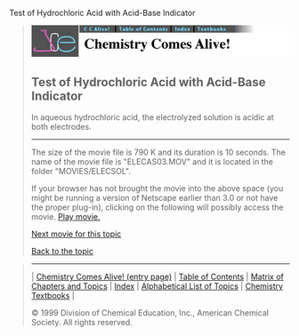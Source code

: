 





 Test of Hydrochloric Acid with Acid-Base Indicator
 



> ![Chemistry Comes Alive!](ccahead.gif)
> 
> 
> 
> 
> 
> 
> 
> 
> 
> ## Test of Hydrochloric Acid with Acid-Base Indicator
> 
> 
> 
> 
> 
> 
> 
> 
>   
> 
> 
> 
> 
> 
>  In aqueous hydrochloric acid, the electrolyzed solution is acidic at both 
electrodes.
>  
> 
> 
> 
> 
> ---
> 
> 
>  The size of the movie file is 790 K and its duration is 10 seconds. 
The name of the movie file is "ELECAS03.MOV" 
and it is located in the folder "MOVIES/ELECSOL".
>  
> 
> 
> 
>  If your browser has not brought the movie into the above space
(you might be running a version of Netscape earlier than 3.0 or
not have the proper plug-in), clicking on the following will
possibly access the movie.
>  [Play movie.](../../MOVIES/ELECSOL/ELECAS03.MOV) 
> 
> 
> 
> 
> [Next movie for this topic](../../MVHTM/ELECSOL/ELECAS05.HTM) 
> 
> 
> 
> 
> 
> 
> 
> [Back to the topic](../../MAIN/ELECSOL/PAGE1.HTM)



> ---
> 
> 
>  |
>  [Chemistry Comes Alive! (entry page)](../../INDEX.HTM) 
>  |
>  [Table of Contents](../../CONTENTS.HTM) 
>  |
>  [Matrix of Chapters and Topics](../../MATRIX.HTM) 
>  |
>  [Index](../../WORDS.HTM) 
>  |
>  [Alphabetical List of Topics](../../ALPHATOP.HTM) 
>  |
>  [Chemistry Textbooks](../../BOOKS.HTM) 
>  |
>  
>  © 1999 Division of Chemical Education, Inc.,
American Chemical Society. All rights reserved.





